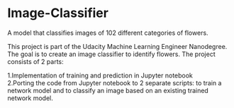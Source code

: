 # Image-Classifier

A model that classifies images of 102 different categories of flowers.<br>

This project is part of the Udacity Machine Learning Engineer Nanodegree. The goal is to create an image classifier to identify flowers. The project consists of 2 parts:<br>

1.Implementation of training and prediction in Jupyter notebook<br>
2.Porting the code from Jupyter notebook to 2 separate scripts: to train a network model and to classify an image based on an existing trained network model.<br>
